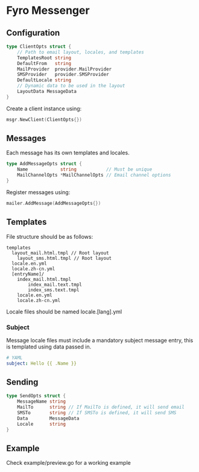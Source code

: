 # Fyro Messenger

## Configuration
```go
type ClientOpts struct {
	// Path to email layout, locales, and templates
	TemplatesRoot string
	DefaultFrom   string
	MailProvider  provider.MailProvider
	SMSProvider   provider.SMSProvider
	DefaultLocale string
	// Dynamic data to be used in the layout
	LayoutData MessageData
}
```

Create a client instance using:
```go
msgr.NewClient(ClientOpts{})
```

## Messages
Each message has its own templates and locales.

```go
type AddMessageOpts struct {
	Name            string           // Must be unique
	MailChannelOpts *MailChannelOpts // Email channel options
}
```

 Register messages using:

```go
mailer.AddMessage(AddMessageOpts{})
```

## Templates
File structure should be as follows:

```
templates
  layout_mail.html.tmpl // Root layout
	layout_sms.html.tmpl // Root layout
  locale.en.yml
  locale.zh-cn.yml
  [entryName]/
    index_mail.html.tmpl
		index_mail.text.tmpl
		index_sms.text.tmpl
    locale.en.yml
    locale.zh-cn.yml
```

Locale files should be named locale.[lang].yml

### Subject
Message locale files must include a mandatory subject message entry, this is templated using data passed in.

```yaml
# YAML
subject: Hello {{ .Name }}
```

## Sending
```go
type SendOpts struct {
	MessageName string
	MailTo      string // If MailTo is defined, it will send email
	SMSTo       string // If SMSTo is defined, it will send SMS
	Data        MessageData
	Locale      string
}
```

## Example

Check example/preview.go for a working example

